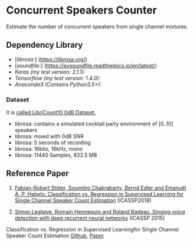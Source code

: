  
# Concurrent Speakers Counter
Estimate the number of concurrent speakers from single channel mixtures.







## Dependency Library
 
- [*librosa:*] (https://librosa.org/)
- [*soundfile:*] (https://pysoundfile.readthedocs.io/en/latest/)
- *Keras (my test version: 2.1.1):* 
- *Tensorflow (my test version: 1.4.0):*
- *Anaconda3 (Contains Python3.5+):*




### Dataset 

   

It is [called LibriCount10 0dB Dataset.](https://zenodo.org/record/1216072#.YwD37nZBxPZ)

- librosa: contains a simulated cocktail party environment of [0..10] speakers
- librosa: mixed with 0dB SNR
- librosa: 5 seconds of recording
- librosa: 16bits, 16kHz, mono
- librosa: 11440 Samples, 832.5 MB

   
  
## Reference Paper


 
 
1. [Fabian-Robert Stöter, Soumitro Chakrabarty, Bernd Edler and Emanuël A. P. Habets. Classification vs. Regression in Supervised Learning for Single Channel Speaker Count Estimation](https://arxiv.org/pdf/1712.04555.pdf) (ICASSP2018)

2. [Simon Leglaive, Romain Hennequin and Roland Badeau. Singing voice detection with deep recurrent neural networks](https://hal.archives-ouvertes.fr/hal-01110035/document) (ICASSP 2015)

Classification vs. Regression in Supervised Learningfor Single Channel Speaker Count Estimation [Github](https://github.com/aishoot/Concurrent_Speakers_Counter), [Paper](https://arxiv.org/pdf/1712.04555.pdf)
  
 
